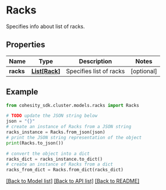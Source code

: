 # Racks

Specifies info about list of racks.

## Properties

Name | Type | Description | Notes
------------ | ------------- | ------------- | -------------
**racks** | [**List[Rack]**](Rack.md) | Specifies list of racks | [optional] 

## Example

```python
from cohesity_sdk.cluster.models.racks import Racks

# TODO update the JSON string below
json = "{}"
# create an instance of Racks from a JSON string
racks_instance = Racks.from_json(json)
# print the JSON string representation of the object
print(Racks.to_json())

# convert the object into a dict
racks_dict = racks_instance.to_dict()
# create an instance of Racks from a dict
racks_from_dict = Racks.from_dict(racks_dict)
```
[[Back to Model list]](../README.md#documentation-for-models) [[Back to API list]](../README.md#documentation-for-api-endpoints) [[Back to README]](../README.md)


